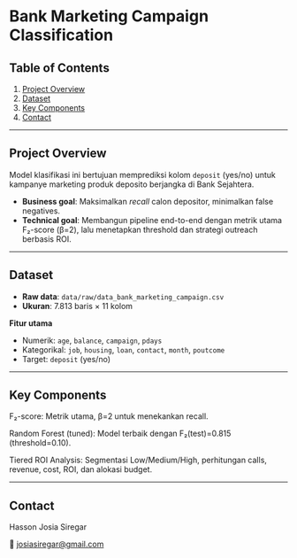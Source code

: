# Bank Marketing Campaign Classification

## Table of Contents
1. [Project Overview](#project-overview)  
2. [Dataset](#dataset)   
3. [Key Components](#key-components)  
4. [Contact](#contact)  

---

## Project Overview
Model klasifikasi ini bertujuan memprediksi kolom `deposit` (yes/no) untuk kampanye marketing produk deposito berjangka di Bank Sejahtera.  
- **Business goal**: Maksimalkan *recall* calon depositor, minimalkan false negatives.  
- **Technical goal**: Membangun pipeline end-to-end dengan metrik utama F₂-score (β=2), lalu menetapkan threshold dan strategi outreach berbasis ROI.

---

## Dataset
- **Raw data**: `data/raw/data_bank_marketing_campaign.csv`  
- **Ukuran**: 7.813 baris × 11 kolom  

**Fitur utama**  
- Numerik: `age`, `balance`, `campaign`, `pdays`  
- Kategorikal: `job`, `housing`, `loan`, `contact`, `month`, `poutcome`  
- Target: `deposit` (yes/no)

---
## Key Components
F₂-score: Metrik utama, β=2 untuk menekankan recall.

Random Forest (tuned): Model terbaik dengan F₂(test)=0.815 (threshold=0.10).

Tiered ROI Analysis: Segmentasi Low/Medium/High, perhitungan calls, revenue, cost, ROI, dan alokasi budget.


---
## Contact

Hasson Josia Siregar

📧 josiasiregar@gmail.com
